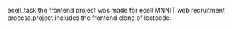 ecell_task
the frontend project was made for ecell MNNIT web recruitment process.project includes the frontend clone of leetcode.
